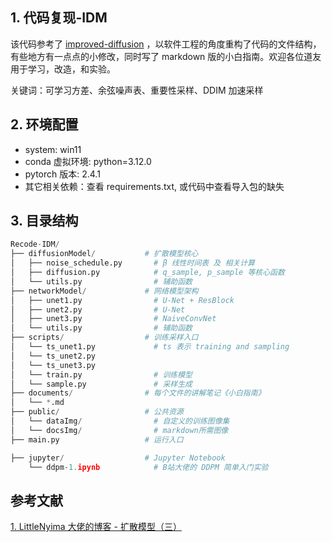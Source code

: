 ## 1. 代码复现-IDM

该代码参考了 [improved-diffusion](https://github.com/openai/improved-diffusion) ，以软件工程的角度重构了代码的文件结构，有些地方有一点点的小修改，同时写了 markdown 版的小白指南。欢迎各位道友用于学习，改造，和实验。

关键词：可学习方差、余弦噪声表、重要性采样、DDIM 加速采样

## 2. 环境配置

- system: win11
- conda 虚拟环境: python=3.12.0
- pytorch 版本: 2.4.1
- 其它相关依赖：查看 requirements.txt, 或代码中查看导入包的缺失

## 3. 目录结构

```py
Recode-IDM/
├── diffusionModel/           # 扩散模型核心
│   ├── noise_schedule.py       # β 线性时间表 及 相关计算
│   ├── diffusion.py            # q_sample, p_sample 等核心函数
│   └── utils.py                # 辅助函数
├── networkModel/             # 网络模型架构
│   ├── unet1.py                # U-Net + ResBlock
│   ├── unet2.py                # U-Net
│   ├── unet3.py                # NaiveConvNet
│   └── utils.py                # 辅助函数
├── scripts/                  # 训练采样入口
│   └── ts_unet1.py             # ts 表示 training and sampling
│   └── ts_unet2.py
│   └── ts_unet3.py
│   └── train.py                # 训练模型
│   └── sample.py               # 采样生成
├── documents/                # 每个文件的讲解笔记《小白指南》
│   └── *.md
├── public/                   # 公共资源
│   └── dataImg/                # 自定义的训练图像集
│   └── docsImg/                # markdown所需图像
├── main.py                   # 运行入口

├── jupyter/                  # Jupyter Notebook
    └── ddpm-1.ipynb            # B站大佬的 DDPM 简单入门实验
```

## 参考文献

[1. LittleNyima 大佬的博客 - 扩散模型（三）](https://littlenyima.github.io/posts/15-improved-denoising-diffusion-probabilistic-models/index.html)

